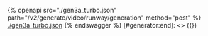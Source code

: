 [#generator:start]: <> ({ "template": "openapi" })
{% openapi src="./gen3a_turbo.json" path="/v2/generate/video/runway/generation" method="post" %}
[./gen3a_turbo.json](./gen3a_turbo.json)
{% endswagger %}
[#generator:end]: <> ({})